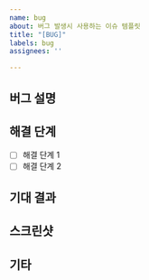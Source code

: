 ```yaml
---
name: bug
about: 버그 발생시 사용하는 이슈 템플릿
title: "[BUG]"
labels: bug
assignees: ''

---
```


## 버그 설명

## 해결 단계
- [ ] 해결 단계 1
- [ ] 해결 단계 2

## 기대 결과

## 스크린샷

## 기타
